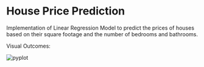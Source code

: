 # House Price Prediction
Implementation of Linear Regression Model to predict the prices of houses based on their square footage and the number of bedrooms and bathrooms.

Visual Outcomes:


![pyplot](https://github.com/Vignesh010101/PRODIGY_ML_TASK1/assets/68474341/bd0bdc56-e6d9-4148-a5c4-4afbf3d43a11)

